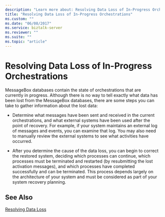 ```yaml
---
description: "Learn more about: Resolving Data Loss of In-Progress Orchestrations"
title: "Resolving Data Loss of In-Progress Orchestrations"
ms.custom: ""
ms.date: "06/08/2017"
ms.service: biztalk-server
ms.reviewer: ""
ms.suite: ""
ms.topic: "article"
---
```

# Resolving Data Loss of In-Progress Orchestrations
MessageBox databases contain the state of orchestrations that are currently in progress. Although there is no way to tell exactly what data has been lost from the MessageBox databases, there are some steps you can take to gather information about the lost data:  
  
-   Determine what messages have been sent and received in the current orchestrations, and what external systems have been used after the point of recovery. For example, if your system maintains an external log of messages and events, you can examine that log. You may also need to manually review the external systems to see what activities have occurred.  
  
-   After you determine the cause of the data loss, you can begin to correct the restored system, deciding which processes can continue, which processes must be terminated and restarted (by resubmitting the lost activation messages), and which processes have completed successfully and can be terminated. This process depends largely on the architecture of your system and must be considered as part of your system recovery planning.  
  
## See Also  
 [Resolving Data Loss](../core/resolving-data-loss.md)
